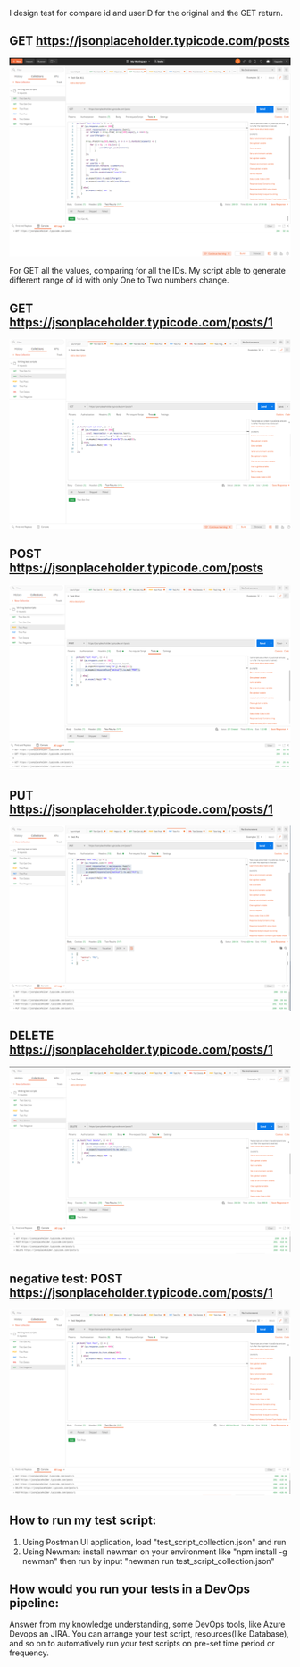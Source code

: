 I design test for compare id and userID for the original and the GET return. 

## GET https://jsonplaceholder.typicode.com/posts
![ ](./figures/1.jpg)

For GET all the values, comparing for all the IDs. My script able to generate different range of id with only One to Two numbers change.

## GET https://jsonplaceholder.typicode.com/posts/1
![ ](/figures/2.png)

## POST https://jsonplaceholder.typicode.com/posts
![ ](/figures/3.png)

## PUT https://jsonplaceholder.typicode.com/posts/1
![ ](/figures/4.png)

## DELETE https://jsonplaceholder.typicode.com/posts/1
![ ](/figures/5.png)

## negative test: POST https://jsonplaceholder.typicode.com/posts/1
![ ](/figures/6.png)

## How to run my test script:
1. Using Postman UI application, load "test_script_collection.json" and run
2. Using Newman: install newman on your environment like "npm install -g newman" then run by input "newman run test_script_collection.json"


## How would you run your tests in a DevOps pipeline:
Answer from my knowledge understanding, some DevOps tools, like Azure Devops an JIRA. You can arrange your test script, resources(like Database), and so on to automatively run your test scripts on pre-set time period or frequency. 

